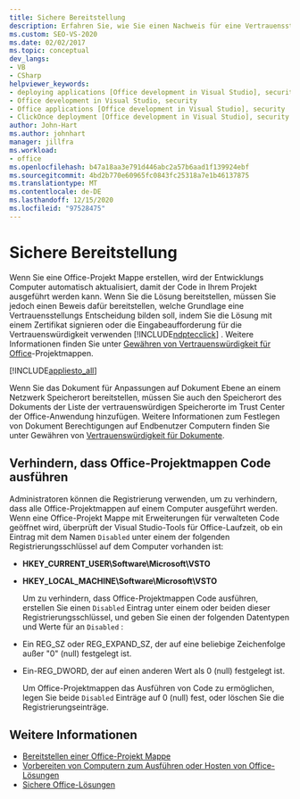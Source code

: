 ```yaml
---
title: Sichere Bereitstellung
description: Erfahren Sie, wie Sie einen Nachweis für eine Vertrauensstellungs Entscheidung angeben müssen, indem Sie die Lösung mit einem Zertifikat signieren oder die Eingabeaufforderung für die ClickOnce-Vertrauensstellung verwenden.
ms.custom: SEO-VS-2020
ms.date: 02/02/2017
ms.topic: conceptual
dev_langs:
- VB
- CSharp
helpviewer_keywords:
- deploying applications [Office development in Visual Studio], security
- Office development in Visual Studio, security
- Office applications [Office development in Visual Studio], security
- ClickOnce deployment [Office development in Visual Studio], security
author: John-Hart
ms.author: johnhart
manager: jillfra
ms.workload:
- office
ms.openlocfilehash: b47a18aa3e791d446abc2a57b6aad1f139924ebf
ms.sourcegitcommit: 4bd2b770e60965fc0843fc25318a7e1b46137875
ms.translationtype: MT
ms.contentlocale: de-DE
ms.lasthandoff: 12/15/2020
ms.locfileid: "97528475"
---
```

# <a name="secure-deployment"></a>Sichere Bereitstellung
  Wenn Sie eine Office-Projekt Mappe erstellen, wird der Entwicklungs Computer automatisch aktualisiert, damit der Code in Ihrem Projekt ausgeführt werden kann. Wenn Sie die Lösung bereitstellen, müssen Sie jedoch einen Beweis dafür bereitstellen, welche Grundlage eine Vertrauensstellungs Entscheidung bilden soll, indem Sie die Lösung mit einem Zertifikat signieren oder die Eingabeaufforderung für die Vertrauenswürdigkeit verwenden [!INCLUDE[ndptecclick](../vsto/includes/ndptecclick-md.md)] . Weitere Informationen finden Sie unter [Gewähren von Vertrauenswürdigkeit für Office](../vsto/granting-trust-to-office-solutions.md)-Projektmappen.

 [!INCLUDE[appliesto_all](../vsto/includes/appliesto-all-md.md)]

 Wenn Sie das Dokument für Anpassungen auf Dokument Ebene an einem Netzwerk Speicherort bereitstellen, müssen Sie auch den Speicherort des Dokuments der Liste der vertrauenswürdigen Speicherorte im Trust Center der Office-Anwendung hinzufügen. Weitere Informationen zum Festlegen von Dokument Berechtigungen auf Endbenutzer Computern finden Sie unter Gewähren von [Vertrauenswürdigkeit für Dokumente](../vsto/granting-trust-to-documents.md).

## <a name="prevent-office-solutions-from-running-code"></a>Verhindern, dass Office-Projektmappen Code ausführen
 Administratoren können die Registrierung verwenden, um zu verhindern, dass alle Office-Projektmappen auf einem Computer ausgeführt werden. Wenn eine Office-Projekt Mappe mit Erweiterungen für verwalteten Code geöffnet wird, überprüft der Visual Studio-Tools für Office-Laufzeit, ob ein Eintrag mit dem Namen `Disabled` unter einem der folgenden Registrierungsschlüssel auf dem Computer vorhanden ist:

- **HKEY_CURRENT_USER\Software\Microsoft\VSTO**

- **HKEY_LOCAL_MACHINE\Software\Microsoft\VSTO**

  Um zu verhindern, dass Office-Projektmappen Code ausführen, erstellen Sie einen `Disabled` Eintrag unter einem oder beiden dieser Registrierungsschlüssel, und geben Sie einen der folgenden Datentypen und Werte für an `Disabled` :

- Ein REG_SZ oder REG_EXPAND_SZ, der auf eine beliebige Zeichenfolge außer "0" (null) festgelegt ist.

- Ein-REG_DWORD, der auf einen anderen Wert als 0 (null) festgelegt ist.

  Um Office-Projektmappen das Ausführen von Code zu ermöglichen, legen Sie beide `Disabled` Einträge auf 0 (null) fest, oder löschen Sie die Registrierungseinträge.

## <a name="see-also"></a>Weitere Informationen
- [Bereitstellen einer Office-Projekt Mappe](../vsto/deploying-an-office-solution.md)
- [Vorbereiten von Computern zum Ausführen oder Hosten von Office-Lösungen](/previous-versions/bb772092(v=vs.110))
- [Sichere Office-Lösungen](../vsto/securing-office-solutions.md)
